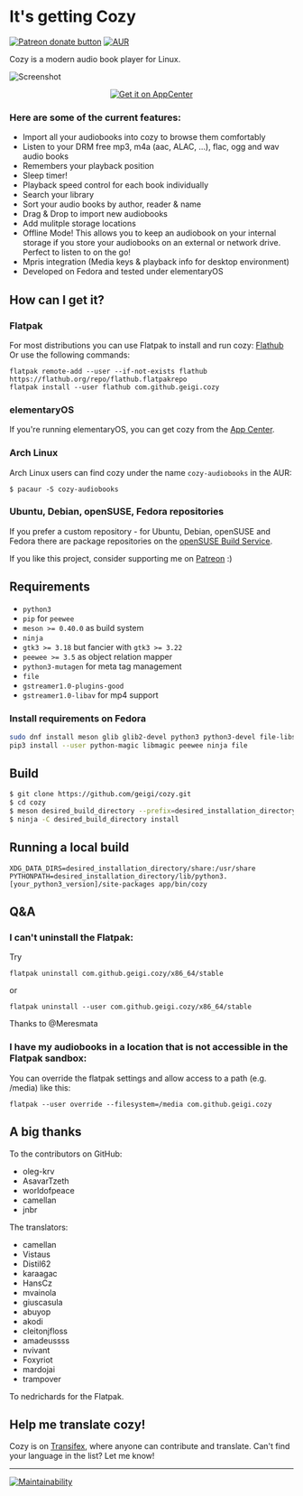 # It's getting Cozy
<span class="badge-patreon"><a href="https://patreon.com/geigi" title="Donate to this project using Patreon"><img src="https://img.shields.io/badge/patreon-donate-yellow.svg" alt="Patreon donate button" /></a></span>
[![AUR](https://img.shields.io/aur/version/yaourt.svg)](https://aur.archlinux.org/packages/cozy-audiobooks/)

Cozy is a modern audio book player for Linux. 

![Screenshot](https://raw.githubusercontent.com/geigi/cozy/img/img/screenshot.png)

<p align="center">
  <a href="https://appcenter.elementary.io/com.github.geigi.cozy">
  <img src="https://appcenter.elementary.io/badge.svg" alt="Get it on AppCenter">
  </a>
</p>

### Here are some of the current features:
- Import all your audiobooks into cozy to browse them comfortably
- Listen to your DRM free mp3, m4a (aac, ALAC, ...), flac, ogg and wav audio books
- Remembers your playback position
- Sleep timer!
- Playback speed control for each book individually
- Search your library
- Sort your audio books by author, reader & name
- Drag & Drop to import new audiobooks
- Add mulitple storage locations
- Offline Mode! This allows you to keep an audiobook on your internal storage if you store your audiobooks on an external or network drive. Perfect to listen to on the go!
- Mpris integration (Media keys & playback info for desktop environment)
- Developed on Fedora and tested under elementaryOS

## How can I get it?
### Flatpak
For most distributions you can use Flatpak to install and run cozy: <a href="https://flathub.org/repo/appstream/com.github.geigi.cozy.flatpakref">Flathub</a>
Or use the following commands:
```
flatpak remote-add --user --if-not-exists flathub https://flathub.org/repo/flathub.flatpakrepo
flatpak install --user flathub com.github.geigi.cozy
```

### elementaryOS
If you're running elementaryOS, you can get cozy from the <a href="https://appcenter.elementary.io/com.github.geigi.cozy">App Center</a>.

### Arch Linux
Arch Linux users can find cozy under the name `cozy-audiobooks` in the AUR:
```
$ pacaur -S cozy-audiobooks
```

### Ubuntu, Debian, openSUSE, Fedora repositories
If you prefer a custom repository - for Ubuntu, Debian, openSUSE and Fedora there are package repositories on the <a href="https://software.opensuse.org//download.html?project=home%3Ageigi&package=com.github.geigi.cozy">openSUSE Build Service</a>.

If you like this project, consider supporting me on <a href="https://www.patreon.com/bePatron?u=8147127"> Patreon</a> :)

## Requirements
- `python3`
- `pip` for `peewee`
- `meson >= 0.40.0` as build system
- `ninja`
- `gtk3 >= 3.18` but fancier with `gtk3 >= 3.22`
- `peewee >= 3.5` as object relation mapper
- `python3-mutagen` for meta tag management
- `file`
- `gstreamer1.0-plugins-good`
- `gstreamer1.0-libav` for mp4 support

### Install requirements on Fedora
```bash
sudo dnf install meson glib glib2-devel python3 python3-devel file-libs python3-magic python3-mutagen gtk3 ghc-magic-devel python3-gstreamer1 gstreamer1-plugins-good gstreamer1-plugins-good-gtk gstreamer1-libav
pip3 install --user python-magic libmagic peewee ninja file
```

## Build
```bash
$ git clone https://github.com/geigi/cozy.git
$ cd cozy
$ meson desired_build_directory --prefix=desired_installation_directory
$ ninja -C desired_build_directory install
```

## Running a local build
```
XDG_DATA_DIRS=desired_installation_directory/share:/usr/share PYTHONPATH=desired_installation_directory/lib/python3.[your_python3_version]/site-packages app/bin/cozy
```

## Q&A
### I can't uninstall the Flatpak:

Try
```
flatpak uninstall com.github.geigi.cozy/x86_64/stable
```
or
```
flatpak uninstall --user com.github.geigi.cozy/x86_64/stable
```
Thanks to @Meresmata

### I have my audiobooks in a location that is not accessible in the Flatpak sandbox:
You can override the flatpak settings and allow access to a path (e.g. /media) like this:
```
flatpak --user override --filesystem=/media com.github.geigi.cozy
```

## A big thanks
To the contributors on GitHub:
- oleg-krv 
- AsavarTzeth
- worldofpeace
- camellan
- jnbr

The translators:
- camellan
- Vistaus
- Distil62
- karaagac
- HansCz
- mvainola
- giuscasula
- abuyop
- akodi
- cleitonjfloss
- amadeussss
- nvivant
- Foxyriot
- mardojai
- trampover

To nedrichards for the Flatpak.

## Help me translate cozy!
Cozy is on <a href="https://www.transifex.com/geigi/cozy/"> Transifex</a>, where anyone can contribute and translate. Can't find your language in the list? Let me know!


----
[![Maintainability](https://api.codeclimate.com/v1/badges/fde8cbdff23033adaca2/maintainability)](https://codeclimate.com/github/geigi/cozy/maintainability)
